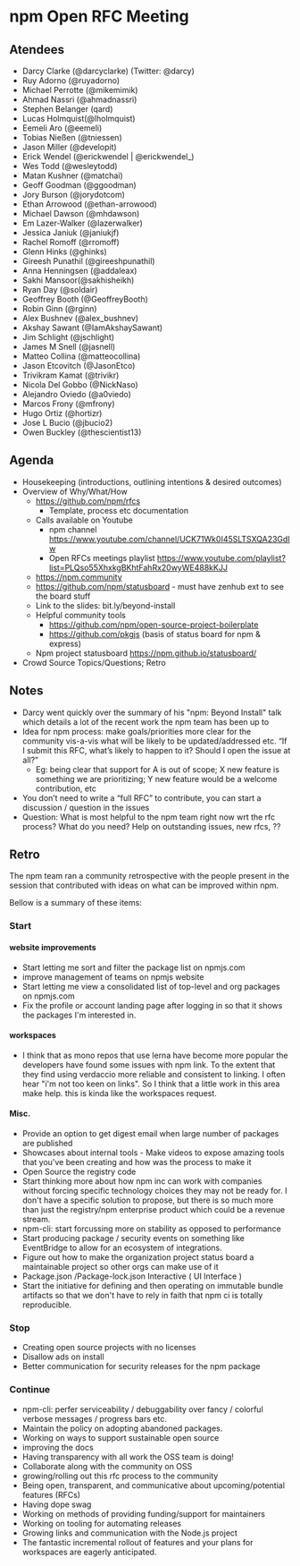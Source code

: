 # npm Open RFC Meeting

## Atendees

- Darcy Clarke (@darcyclarke) (Twitter: @darcy)
- Ruy Adorno (@ruyadorno)
- Michael Perrotte (@mikemimik)
- Ahmad Nassri (@ahmadnassri)
- Stephen Belanger (qard)
- Lucas Holmquist(@lholmquist)
- Eemeli Aro (@eemeli)
- Tobias Nießen (@tniessen)
- Jason Miller (@developit)
- Erick Wendel (@erickwendel | @erickwendel_)
- Wes Todd (@wesleytodd)
- Matan Kushner (@matchai)
- Geoff Goodman (@ggoodman)
- Jory Burson (@jorydotcom)
- Ethan Arrowood (@ethan-arrowood)
- Michael Dawson (@mhdawson)
- Em Lazer-Walker (@lazerwalker)
- Jessica Janiuk (@janiukjf)
- Rachel Romoff (@rromoff)
- Glenn Hinks (@ghinks)
- Gireesh Punathil (@gireeshpunathil)
- Anna Henningsen (@addaleax)
- Sakhi Mansoor(@sakhisheikh)
- Ryan Day (@soldair)
- Geoffrey Booth (@GeoffreyBooth)
- Robin Ginn (@rginn)
- Alex Bushnev (@alex_bushnev)
- Akshay Sawant  (@IamAkshaySawant)
- Jim Schlight (@jschlight)
- James M Snell (@jasnell)
- Matteo Collina (@matteocollina)
- Jason Etcovitch (@JasonEtco)
- Trivikram Kamat (@trivikr)
- Nicola Del Gobbo (@NickNaso)
- Alejandro Oviedo (@a0viedo)
- Marcos Frony (@mfrony)
- Hugo Ortiz (@hortizr)
- Jose L Bucio (@jbucio2)
- Owen Buckley (@thescientist13)

## Agenda

- Housekeeping (introductions, outlining intentions & desired outcomes)
- Overview of Why/What/How
  - https://github.com/npm/rfcs
    - Template, process etc documentation
  - Calls available on Youtube
    - npm channel https://www.youtube.com/channel/UCK71Wk0I45SLTSXQA23GdIw
    - Open RFCs meetings playlist https://www.youtube.com/playlist?list=PLQso55XhxkgBKhtFahRx20wyWE488kKJJ
  - https://npm.community
  - https://github.com/npm/statusboard - must have zenhub ext to see the board stuff
  - Link to the slides: bit.ly/beyond-install
  - Helpful community tools
    - https://github.com/npm/open-source-project-boilerplate
    - https://github.com/pkgjs (basis of status board for npm & express)
  - Npm project statusboard https://npm.github.io/statusboard/
- Crowd Source Topics/Questions; Retro

## Notes

- Darcy went quickly over the summary of his "npm: Beyond Install" talk which details a lot of the recent work the npm team has been up to
- Idea for npm process: make goals/priorities more clear for the community vis-a-vis what will be likely to be updated/addressed etc. “If I submit this RFC, what’s likely to happen to it? Should I open the issue at all?”
  - Eg: being clear that support for A is out of scope; X new feature is something we are prioritizing; Y new feature would be a welcome contribution, etc
- You don’t need to write a “full RFC” to contribute, you can start a discussion / question in the issues
- Question: What is most helpful to the npm team right now wrt the rfc process? What do you need? Help on outstanding issues, new rfcs, ??

## Retro

The npm team ran a community retrospective with the people present in the session that contributed with ideas on what can be improved within npm.

Bellow is a summary of these items:

### Start

#### website improvements

- Start letting me sort and filter the package list on npmjs.com
- improve management of teams on npmjs website
- Start letting me view a consolidated list of top-level and org packages on npmjs.com
- Fix the profile or account landing page after logging in so that it shows the packages I'm interested in.

#### workspaces

- I think that as mono repos that use lerna have become more popular the developers have found some issues with npm link. To the extent that they find using verdaccio more reliable and consistent to linking. I often hear "i'm not too keen on links". So I think that a little work in this area make help. this is kinda like the workspaces request.

#### Misc.

- Provide an option to get digest email when large number of packages are published
- Showcases about internal tools - Make videos to expose amazing tools that you've been creating and how was the process to make it
- Open Source the registry code
- Start thinking more about how npm inc can work with companies without forcing specific technology choices they may not be ready for. I don't have a specific solution to propose, but there is so much more than just the registry/npm enterprise product which could be a revenue stream.
- npm-cli: start forcussing more on stability as opposed to performance
- Start producing package / security events on something like EventBridge to allow for an ecosystem of integrations.
- Figure out how to make the organization project status board a maintainable project so other orgs can make use of it
- Package.json /Package-lock.json Interactive ( UI Interface )
- Start the initiative for defining and then operating on immutable bundle artifacts so that we don't have to rely in faith that npm ci is totally reproducible.

### Stop

- Creating open source projects with no licenses
- Disallow ads on install
- Better communication for security releases for the npm package

### Continue

- npm-cli: perfer serviceability / debuggability over fancy / colorful verbose messages / progress bars etc.
- Maintain the policy on adopting abandoned packages.
- Working on ways to support sustainable open source
- improving the docs
- Having transparency with all work the OSS team is doing!
- Collaborate along with the community on OSS
- growing/rolling out this rfc process to the community
- Being open, transparent, and communicative about upcoming/potential features (RFCs)
- Having dope swag
- Working on methods of providing funding/support for maintainers
- Working on tooling for automating releases
- Growing links and communication with the Node.js project
- The fantastic incremental rollout of features and your plans for workspaces are eagerly anticipated.
